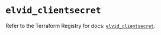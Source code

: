 # `elvid_clientsecret`

Refer to the Terraform Registry for docs: [`elvid_clientsecret`](https://registry.terraform.io/providers/3lvia/elvid/2.1.1/docs/resources/clientsecret).
